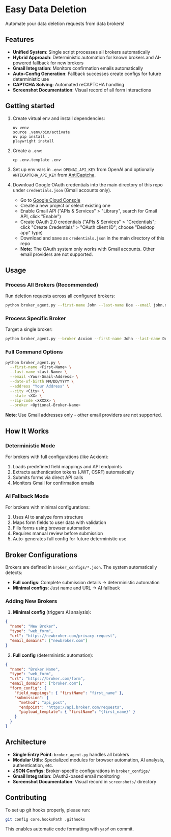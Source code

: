 # Easy Data Deletion

Automate your data deletion requests from data brokers!

## Features

- **Unified System**: Single script processes all brokers automatically
- **Hybrid Approach**: Deterministic automation for known brokers and AI-powered fallback for new brokers
- **Gmail Integration**: Monitors confirmation emails automatically
- **Auto-Config Generation**: Fallback successes create configs for future deterministic use
- **CAPTCHA Solving**: Automated reCAPTCHA handling
- **Screenshot Documentation**: Visual record of all form interactions

## Getting started

1. Create virtual env and install dependencies:
    ```
    uv venv
    source .venv/bin/activate
    uv pip install .
    playwright install
    ```

2. Create a `.env`:
    ```
    cp .env.template .env
    ```

3. Set up env vars in `.env`: `OPENAI_API_KEY` from OpenAI and optionally `ANTICAPTCHA_API_KEY` from [AntiCaptcha](https://anti-captcha.com).

4. Download Google OAuth credentials into the main directory of this repo under `credentials.json` (Gmail accounts only).
    - Go to [Google Cloud Console](https://console.cloud.google.com/)
    - Create a new project or select existing one
    - Enable Gmail API ("APIs & Services" > "Library", search for Gmail API, click "Enable")
    - Create OAuth 2.0 credentials ("APIs & Services" > "Credentials"; click "Create Credentials" > "OAuth client ID"; choose "Desktop app" type)
    - Download and save as `credentials.json` in the main directory of this repo
    - **Note:** The OAuth system only works with Gmail accounts. Other email providers are not supported.

## Usage

### Process All Brokers (Recommended)
Run deletion requests across all configured brokers:
```bash
python broker_agent.py --first-name John --last-name Doe --email john.doe@gmail.com --state CA
```

### Process Specific Broker
Target a single broker:
```bash
python broker_agent.py --broker Acxiom --first-name John --last-name Doe --email john.doe@gmail.com --state CA
```

### Full Command Options
```bash
python broker_agent.py \
  --first-name <First-Name> \
  --last-name <Last-Name> \
  --email <Your-Gmail-Address> \
  --date-of-birth MM/DD/YYYY \
  --address "Your Address" \
  --city <City> \
  --state <XX> \
  --zip-code <XXXXX> \
  --broker <Optional-Broker-Name>
```

**Note**: Use Gmail addresses only - other email providers are not supported.

## How It Works

### Deterministic Mode
For brokers with full configurations (like Acxiom):
1. Loads predefined field mappings and API endpoints
2. Extracts authentication tokens (JWT, CSRF) automatically
3. Submits forms via direct API calls
4. Monitors Gmail for confirmation emails

### AI Fallback Mode  
For brokers with minimal configurations:
1. Uses AI to analyze form structure
2. Maps form fields to user data with validation
3. Fills forms using browser automation
4. Requires manual review before submission
5. Auto-generates full config for future deterministic use

## Broker Configurations

Brokers are defined in `broker_configs/*.json`. The system automatically detects:

- **Full configs**: Complete submission details → deterministic automation
- **Minimal configs**: Just name and URL → AI fallback

### Adding New Brokers

1. **Minimal config** (triggers AI analysis):
```json
{
  "name": "New Broker",
  "type": "web_form",
  "url": "https://newbroker.com/privacy-request",
  "email_domains": ["newbroker.com"]
}
```

2. **Full config** (deterministic automation):
```json
{
  "name": "Broker Name",
  "type": "web_form",
  "url": "https://broker.com/form",
  "email_domains": ["broker.com"],
  "form_config": {
    "field_mappings": { "firstName": "first_name" },
    "submission": {
      "method": "api_post",
      "endpoint": "https://api.broker.com/requests",
      "payload_template": { "firstName": "{first_name}" }
    }
  }
}
```

## Architecture

- **Single Entry Point**: `broker_agent.py` handles all brokers
- **Modular Utils**: Specialized modules for browser automation, AI analysis, authentication, etc.
- **JSON Configs**: Broker-specific configurations in `broker_configs/`
- **Gmail Integration**: OAuth2-based email monitoring
- **Screenshot Documentation**: Visual record in `screenshots/` directory

## Contributing

To set up git hooks properly, please run:
```bash
git config core.hooksPath .githooks
```
This enables automatic code formatting with `yapf` on commit.
